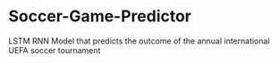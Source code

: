 # Soccer-Game-Predictor
LSTM RNN Model that predicts the outcome of the annual international UEFA soccer tournament 
